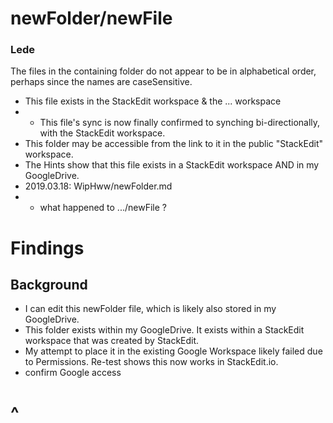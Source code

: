 # newFolder/newFile

### Lede
The files in the containing folder do not appear to be in alphabetical order, perhaps since the names are caseSensitive.
* This file exists in the StackEdit workspace & the ... workspace
* * This file's sync is now finally confirmed to synching bi-directionally, with the StackEdit workspace.
* This folder may be accessible from the link to it in the public "StackEdit" workspace.
* The Hints show that this file exists in a StackEdit workspace AND in my GoogleDrive.
* 2019.03.18: WipHww/newFolder.md
* * what happened to .../newFile ?

# Findings

## Background

* I can edit this newFolder file, which is likely also stored in my GoogleDrive.
* This folder exists within my GoogleDrive.  It exists within a StackEdit workspace that was created by StackEdit.
* My attempt to place it in the existing Google Workspace likely failed due to Permissions.  Re-test shows this now works in StackEdit.io.
* confirm Google access

# ^


<!--stackedit_data:
eyJoaXN0b3J5IjpbMTQ3NTkxMTM1Niw2NzAzMTY2OTgsLTEwMT
g5Njc0MjYsLTExNjYxMTgwNDAsMjU0NzYwMzgwLC01OTEzMzI5
OTUsNjUxMzQ2OTkwLDk0MzQ2MzQxNiw0MzkzMjY2MDAsLTM0MT
kzMjk2NiwtMjc2NjMyOTUsLTIwNjgxMTUxMzUsLTE1OTM2OTAw
MDQsMTU3MzQ5Mzg3Ml19
-->